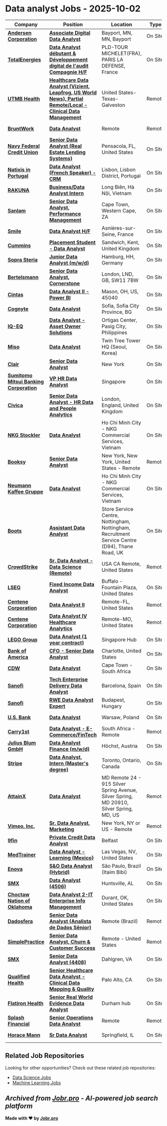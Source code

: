 # Data analyst Jobs - 2025-10-02

| Company | Position | Location | Type | Date |
| ------- | -------- | -------- | ---- | ------ |
| **[Andersen Corporation](https://www.andersenwindows.com/)** | **[Associate Digital Data Analyst](https://jobr.pro/job/29234415/associate-digital-data-analyst?utm_source=github&utm_medium=repo&utm_campaign=github-data-analyst-jobs)** | Bayport, MN, MN, Bayport | On Site | Oct 02 |
| **[TotalEnergies](https://totalenergies.com/)** | **[Data Analyst débutant & Développement digital de l'audit Compagnie H/F](https://jobr.pro/job/29234200/data-analyst-debutant-developpement-digital-de-laudit-compagnie-hf?utm_source=github&utm_medium=repo&utm_campaign=github-data-analyst-jobs)** | PLD-TOUR MICHELET(FRA), PARIS LA DEFENSE, France | On Site | Oct 02 |
| **[UTMB Health](https://www.utmb.edu/)** | **[Healthcare Data Analyst (Vizient, Leapfrog, US World News), Partial Remote/Local - Clinical Data Management](https://jobr.pro/job/29231933/healthcare-data-analyst-vizient-leapfrog-us-world-news-partial-remotelocal-clinical-data-management?utm_source=github&utm_medium=repo&utm_campaign=github-data-analyst-jobs)** | United States-Texas-Galveston | Remote | Oct 02 |
| **[BruntWork](https://www.bruntworkcareers.co/)** | **[Data Analyst](https://jobr.pro/job/29230133/data-analyst?utm_source=github&utm_medium=repo&utm_campaign=github-data-analyst-jobs)** | Remote | Remote | Oct 02 |
| **[Navy Federal Credit Union](https://www.navyfederal.org/)** | **[Senior Data Analyst (Real Estate Lending Systems)](https://jobr.pro/job/29236201/senior-data-analyst-real-estate-lending-systems?utm_source=github&utm_medium=repo&utm_campaign=github-data-analyst-jobs)** | Pensacola, FL, United States | On Site | Oct 02 |
| **[Natixis in Portugal](https://www.natixis.com)** | **[Data Analyst (French Speaker) - CRM](https://jobr.pro/job/29227535/data-analyst-french-speaker-crm?utm_source=github&utm_medium=repo&utm_campaign=github-data-analyst-jobs)** | Lisbon, Lisbon District, Portugal | On Site | Oct 02 |
| **[RAKUNA](https://www.rakuna.co)** | **[Business/Data Analyst Intern](https://jobr.pro/job/29227539/businessdata-analyst-intern?utm_source=github&utm_medium=repo&utm_campaign=github-data-analyst-jobs)** | Long Biên, Hà Nội, Vietnam | On Site | Oct 02 |
| **[Sanlam](https://www.sanlamcloud.co.za)** | **[Senior Data Analyst, Performance Management](https://jobr.pro/job/29210623/senior-data-analyst-performance-management?utm_source=github&utm_medium=repo&utm_campaign=github-data-analyst-jobs)** | Cape Town, Western Cape, ZA | On Site | Oct 02 |
| **[Smile](https://www.smile.eu/)** | **[Data Analyst H/F](https://jobr.pro/job/29218862/data-analyst-hf?utm_source=github&utm_medium=repo&utm_campaign=github-data-analyst-jobs)** | Asnières-sur-Seine, France | On Site | Oct 02 |
| **[Cummins](https://www.cummins.com/)** | **[Placement Student - Data Analyst](https://jobr.pro/job/29236254/placement-student-data-analyst?utm_source=github&utm_medium=repo&utm_campaign=github-data-analyst-jobs)** | Sandwich, Kent, United Kingdom | On Site | Oct 02 |
| **[Sopra Steria](https://www.soprasteria.com)** | **[Junior Data Analyst (m/w/d)](https://jobr.pro/job/29204358/junior-data-analyst-mwd?utm_source=github&utm_medium=repo&utm_campaign=github-data-analyst-jobs)** | Hamburg, HH, Germany | On Site | Oct 02 |
| **[Bertelsmann](https://www.bertelsmann.com/)** | **[Senior Data Analyst, Cornerstone](https://jobr.pro/job/29197794/senior-data-analyst-cornerstone?utm_source=github&utm_medium=repo&utm_campaign=github-data-analyst-jobs)** | London, LND, GB, SW11 7BW | On Site | Oct 02 |
| **[Cintas](https://www.cintas.com/)** | **[Data Analyst II - Power BI](https://jobr.pro/job/29207030/data-analyst-ii-power-bi?utm_source=github&utm_medium=repo&utm_campaign=github-data-analyst-jobs)** | Mason, OH, US, 45040 | On Site | Oct 02 |
| **[Cognyte](https://www.cognyte.com/)** | **[Data Analyst](https://jobr.pro/job/29242172/data-analyst?utm_source=github&utm_medium=repo&utm_campaign=github-data-analyst-jobs)** | Sofia, Sofia City Province, BG | On Site | Oct 02 |
| **[IQ-EQ](https://iqeq.com)** | **[Data Analyst - Asset Owner Solutions](https://jobr.pro/job/29197809/data-analyst-asset-owner-solutions?utm_source=github&utm_medium=repo&utm_campaign=github-data-analyst-jobs)** | Ortigas Center, Pasig City, Philippines | On Site | Oct 02 |
| **[Miso](https://miso.kr/)** | **[Data Analyst](https://jobr.pro/job/29190684/data-analyst?utm_source=github&utm_medium=repo&utm_campaign=github-data-analyst-jobs)** | Twin Tree Tower HQ (Seoul, Korea) | On Site | Oct 02 |
| **[Clair](https://getclair.com/)** | **[Senior Data Analyst](https://jobr.pro/job/29197949/senior-data-analyst?utm_source=github&utm_medium=repo&utm_campaign=github-data-analyst-jobs)** | New York | On Site | Oct 02 |
| **[Sumitomo Mitsui Banking Corporation](https://www.smbc.co.jp/)** | **[VP HR Data Analyst](https://jobr.pro/job/29190049/vp-hr-data-analyst?utm_source=github&utm_medium=repo&utm_campaign=github-data-analyst-jobs)** | Singapore | On Site | Oct 02 |
| **[Civica](https://www.civica.com/)** | **[Senior Data Analyst - HR Data and People Analytics](https://jobr.pro/job/29241888/senior-data-analyst-hr-data-and-people-analytics?utm_source=github&utm_medium=repo&utm_campaign=github-data-analyst-jobs)** | London, England, United Kingdom | On Site | Oct 02 |
| **[NKG Stockler](https://www.nkg.net/)** | **[Data Analyst](https://jobr.pro/job/29244456/data-analyst?utm_source=github&utm_medium=repo&utm_campaign=github-data-analyst-jobs)** | Ho Chi Minh City - NKG Commercial Services, Vietnam | On Site | Oct 02 |
| **[Booksy](https://booksy.com/)** | **[Senior Data Analyst](https://jobr.pro/job/29233901/senior-data-analyst?utm_source=github&utm_medium=repo&utm_campaign=github-data-analyst-jobs)** | New York, New York, United States - Remote | Remote | Oct 02 |
| **[Neumann Kaffee Gruppe](https://www.nkg.coffee/)** | **[Data Analyst](https://jobr.pro/job/29221969/data-analyst?utm_source=github&utm_medium=repo&utm_campaign=github-data-analyst-jobs)** | Ho Chi Minh City - NKG Commercial Services, Vietnam | On Site | Oct 02 |
| **[Boots](https://www.boots.com/)** | **[Assistant Data Analyst](https://jobr.pro/job/29240274/assistant-data-analyst?utm_source=github&utm_medium=repo&utm_campaign=github-data-analyst-jobs)** | Store Service Centre, Nottingham, Nottingham, Recruitment Service Centre (D94), Thane Road, UK | On Site | Oct 02 |
| **[CrowdStrike](https://www.crowdstrike.com/)** | **[Sr. Data Analyst - Data Science (Remote)](https://jobr.pro/job/29254488/sr-data-analyst-data-science-remote?utm_source=github&utm_medium=repo&utm_campaign=github-data-analyst-jobs)** | USA CA Remote, United States | Remote | Oct 02 |
| **[LSEG](https://www.lseg.com/)** | **[Fixed Income Data Analyst](https://jobr.pro/job/29254449/fixed-income-data-analyst?utm_source=github&utm_medium=repo&utm_campaign=github-data-analyst-jobs)** | Buffalo - Fountain Plaza, United States | On Site | Oct 02 |
| **[Centene Corporation](https://www.centene.com/)** | **[Data Analyst II](https://jobr.pro/job/29253779/data-analyst-ii?utm_source=github&utm_medium=repo&utm_campaign=github-data-analyst-jobs)** | Remote-FL, United States | Remote | Oct 02 |
| **[Centene Corporation](https://www.centene.com/)** | **[Data Analyst IV Healthcare Analytics](https://jobr.pro/job/29253758/data-analyst-iv-healthcare-analytics?utm_source=github&utm_medium=repo&utm_campaign=github-data-analyst-jobs)** | Remote-MO, United States | Remote | Oct 02 |
| **[LEGO Group](https://www.lego.com/)** | **[Data Analyst (1 year contract)](https://jobr.pro/job/29256972/data-analyst-1-year-contract?utm_source=github&utm_medium=repo&utm_campaign=github-data-analyst-jobs)** | Singapore Hub | On Site | Oct 02 |
| **[Bank of America](https://www.bankofamerica.com/)** | **[CFO - Senior Data Analyst](https://jobr.pro/job/29258075/cfo-senior-data-analyst?utm_source=github&utm_medium=repo&utm_campaign=github-data-analyst-jobs)** | Charlotte, United States | On Site | Oct 02 |
| **[CDW](https://www.cdw.com/)** | **[Data Analyst](https://jobr.pro/job/29246420/data-analyst?utm_source=github&utm_medium=repo&utm_campaign=github-data-analyst-jobs)** | Cape Town - South Africa | On Site | Oct 02 |
| **[Sanofi](https://www.sanofi.com/)** | **[Tech Enterprise Delivery Data Analyst](https://jobr.pro/job/29240902/tech-enterprise-delivery-data-analyst?utm_source=github&utm_medium=repo&utm_campaign=github-data-analyst-jobs)** | Barcelona, Spain | On Site | Oct 02 |
| **[Sanofi](https://www.sanofi.com/)** | **[RWE Data Analyst Expert](https://jobr.pro/job/29240795/rwe-data-analyst-expert?utm_source=github&utm_medium=repo&utm_campaign=github-data-analyst-jobs)** | Budapest, Hungary | On Site | Oct 02 |
| **[U.S. Bank](https://www.usbank.com/)** | **[Data Analyst](https://jobr.pro/job/29231607/data-analyst?utm_source=github&utm_medium=repo&utm_campaign=github-data-analyst-jobs)** | Warsaw, Poland | On Site | Oct 02 |
| **[Carry1st](https://www.carry1st.com/)** | **[Data Analyst - E-Commerce/FinTech](https://jobr.pro/job/29231394/data-analyst-e-commercefintech?utm_source=github&utm_medium=repo&utm_campaign=github-data-analyst-jobs)** | South Africa - Remote | Remote | Oct 02 |
| **[Julius Blum GmbH](https://www.blum.com/)** | **[Data Analyst Finance (m/w/d)](https://jobr.pro/job/29235288/data-analyst-finance-mwd?utm_source=github&utm_medium=repo&utm_campaign=github-data-analyst-jobs)** | Höchst, Austria | On Site | Oct 02 |
| **[Stripe](https://stripe.com/en-ch)** | **[Data Analyst, Intern (Master's degree)](https://jobr.pro/job/29190801/data-analyst-intern-masters-degree?utm_source=github&utm_medium=repo&utm_campaign=github-data-analyst-jobs)** | Toronto, Ontario, Canada | On Site | Oct 01 |
| **[AttainX](https://attainx.com/)** | **[Data Analyst](https://jobr.pro/job/29203451/data-analyst?utm_source=github&utm_medium=repo&utm_campaign=github-data-analyst-jobs)** | MD Remote 24 - 915 Silver Spring Avenue, Silver Spring, MD 20910, Silver Spring, MD, US | Remote | Oct 01 |
| **[Vimeo, Inc.](https://vimeo.com/)** | **[Sr. Data Analyst, Marketing](https://jobr.pro/job/29180731/sr-data-analyst-marketing?utm_source=github&utm_medium=repo&utm_campaign=github-data-analyst-jobs)** | New York, NY or US - Remote | Remote | Oct 01 |
| **[9fin](https://9fin.com/)** | **[Private Credit Data Analyst](https://jobr.pro/job/29191061/private-credit-data-analyst?utm_source=github&utm_medium=repo&utm_campaign=github-data-analyst-jobs)** | Belfast | On Site | Oct 01 |
| **[MedTrainer](https://www.medtrainer.com)** | **[Data Analyst - Learning (Mexico)](https://jobr.pro/job/29175619/data-analyst-learning-mexico?utm_source=github&utm_medium=repo&utm_campaign=github-data-analyst-jobs)** | Las Vegas, NV, United States | On Site | Oct 01 |
| **[Enova](https://www.enova.com/)** | **[S&O Data Analyst (Hybrid)](https://jobr.pro/job/29182226/so-data-analyst-hybrid?utm_source=github&utm_medium=repo&utm_campaign=github-data-analyst-jobs)** | São Paulo, Brazil (Itaim Bibi) | On Site | Oct 01 |
| **[SMX](https://www.smxtech.com/)** | **[Data Analyst (4506)](https://jobr.pro/job/29185988/data-analyst-4506?utm_source=github&utm_medium=repo&utm_campaign=github-data-analyst-jobs)** | Huntsville, AL | On Site | Oct 01 |
| **[Choctaw Nation of Oklahoma](https://www.choctawnation.com/)** | **[Data Analyst 2-IT Enterprise Info Management](https://jobr.pro/job/29233045/data-analyst-2-it-enterprise-info-management?utm_source=github&utm_medium=repo&utm_campaign=github-data-analyst-jobs)** | Durant, OK, United States | On Site | Oct 01 |
| **[Dadosfera](https://dadosfera.ai/)** | **[Senior Data Analyst (Analista de Dados Sênior)](https://jobr.pro/job/29210440/senior-data-analyst-analista-de-dados-senior?utm_source=github&utm_medium=repo&utm_campaign=github-data-analyst-jobs)** | Remote (Brazil) | Remote | Oct 01 |
| **[SimplePractice](https://www.simplepractice.com/)** | **[Senior Data Analyst, Churn & Customer Success](https://jobr.pro/job/29188195/senior-data-analyst-churn-customer-success?utm_source=github&utm_medium=repo&utm_campaign=github-data-analyst-jobs)** | Remote - United States | Remote | Oct 01 |
| **[SMX](https://www.smxtech.com/)** | **[Senior Data Analyst (4408)](https://jobr.pro/job/29186005/senior-data-analyst-4408?utm_source=github&utm_medium=repo&utm_campaign=github-data-analyst-jobs)** | Dahlgren, VA | On Site | Oct 01 |
| **[Qualified Health](https://qualifiedhealth.com/)** | **[Senior Healthcare Data Analyst - Clinical Data Mapping & Quality](https://jobr.pro/job/29192228/senior-healthcare-data-analyst-clinical-data-mapping-quality?utm_source=github&utm_medium=repo&utm_campaign=github-data-analyst-jobs)** | Palo Alto, CA | On Site | Oct 01 |
| **[Flatiron Health](https://flatiron.com/)** | **[Senior Real World Evidence Data Analyst](https://jobr.pro/job/29181862/senior-real-world-evidence-data-analyst?utm_source=github&utm_medium=repo&utm_campaign=github-data-analyst-jobs)** | Durham hub | On Site | Oct 01 |
| **[Splash Financial](https://www.splashfinancial.com/)** | **[Senior Operations Data Analyst](https://jobr.pro/job/29187588/senior-operations-data-analyst?utm_source=github&utm_medium=repo&utm_campaign=github-data-analyst-jobs)** | Remote | Remote | Oct 01 |
| **[Horace Mann](https://www.horacemann.com/)** | **[Sr Data Analyst](https://jobr.pro/job/29183551/sr-data-analyst?utm_source=github&utm_medium=repo&utm_campaign=github-data-analyst-jobs)** | Springfield, IL | On Site | Oct 01 |

## Related Job Repositories

Looking for other opportunities? Check out these related job repositories:

- [Data Science Jobs](https://github.com/jobs-jobr-pro/Data-Science-Jobs)
- [Machine Learning Jobs](https://github.com/jobs-jobr-pro/Machine-Learning-Jobs)



*Archived from [Jobr.pro](https://jobr.pro?utm_source=github&utm_medium=repo&utm_campaign=github-data-analyst-jobs) - AI-powered job search platform*
---

**Made with ❤️ by [Jobr.pro](https://jobr.pro?utm_source=github&utm_medium=repo&utm_campaign=github-data-analyst-jobs)**